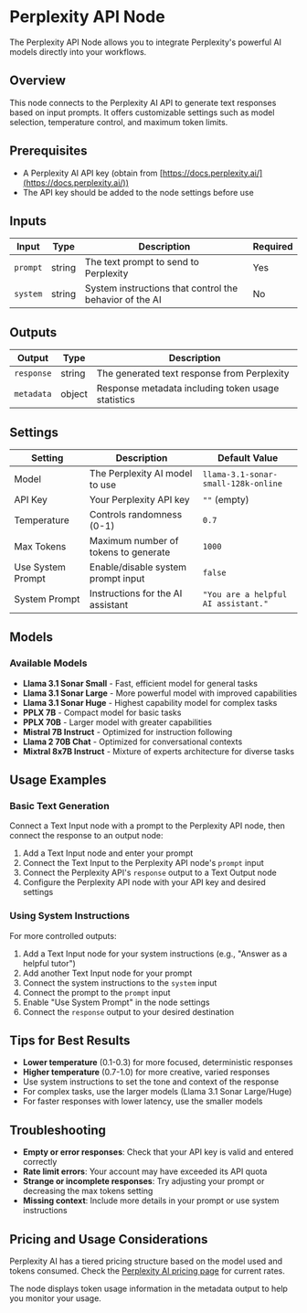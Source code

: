 # Perplexity API Node

The Perplexity API Node allows you to integrate Perplexity's powerful AI models directly into your workflows.

## Overview

This node connects to the Perplexity AI API to generate text responses based on input prompts. It offers customizable settings such as model selection, temperature control, and maximum token limits.

## Prerequisites

- A Perplexity AI API key (obtain from [https://docs.perplexity.ai/](https://docs.perplexity.ai/))
- The API key should be added to the node settings before use

## Inputs

| Input | Type | Description | Required |
|-------|------|-------------|----------|
| `prompt` | string | The text prompt to send to Perplexity | Yes |
| `system` | string | System instructions that control the behavior of the AI | No |

## Outputs

| Output | Type | Description |
|--------|------|-------------|
| `response` | string | The generated text response from Perplexity |
| `metadata` | object | Response metadata including token usage statistics |

## Settings

| Setting | Description | Default Value |
|---------|-------------|---------------|
| Model | The Perplexity AI model to use | `llama-3.1-sonar-small-128k-online` |
| API Key | Your Perplexity API key | `""` (empty) |
| Temperature | Controls randomness (0-1) | `0.7` |
| Max Tokens | Maximum number of tokens to generate | `1000` |
| Use System Prompt | Enable/disable system prompt input | `false` |
| System Prompt | Instructions for the AI assistant | `"You are a helpful AI assistant."` |

## Models

### Available Models
- **Llama 3.1 Sonar Small** - Fast, efficient model for general tasks
- **Llama 3.1 Sonar Large** - More powerful model with improved capabilities
- **Llama 3.1 Sonar Huge** - Highest capability model for complex tasks
- **PPLX 7B** - Compact model for basic tasks
- **PPLX 70B** - Larger model with greater capabilities
- **Mistral 7B Instruct** - Optimized for instruction following
- **Llama 2 70B Chat** - Optimized for conversational contexts
- **Mixtral 8x7B Instruct** - Mixture of experts architecture for diverse tasks

## Usage Examples

### Basic Text Generation

Connect a Text Input node with a prompt to the Perplexity API node, then connect the response to an output node:

1. Add a Text Input node and enter your prompt
2. Connect the Text Input to the Perplexity API node's `prompt` input
3. Connect the Perplexity API's `response` output to a Text Output node
4. Configure the Perplexity API node with your API key and desired settings

### Using System Instructions

For more controlled outputs:

1. Add a Text Input node for your system instructions (e.g., "Answer as a helpful tutor")
2. Add another Text Input node for your prompt
3. Connect the system instructions to the `system` input
4. Connect the prompt to the `prompt` input
5. Enable "Use System Prompt" in the node settings
6. Connect the `response` output to your desired destination

## Tips for Best Results

- **Lower temperature** (0.1-0.3) for more focused, deterministic responses
- **Higher temperature** (0.7-1.0) for more creative, varied responses
- Use system instructions to set the tone and context of the response
- For complex tasks, use the larger models (Llama 3.1 Sonar Large/Huge)
- For faster responses with lower latency, use the smaller models

## Troubleshooting

- **Empty or error responses**: Check that your API key is valid and entered correctly
- **Rate limit errors**: Your account may have exceeded its API quota
- **Strange or incomplete responses**: Try adjusting your prompt or decreasing the max tokens setting
- **Missing context**: Include more details in your prompt or use system instructions

## Pricing and Usage Considerations

Perplexity AI has a tiered pricing structure based on the model used and tokens consumed. Check the [Perplexity AI pricing page](https://docs.perplexity.ai/pricing) for current rates.

The node displays token usage information in the metadata output to help you monitor your usage.